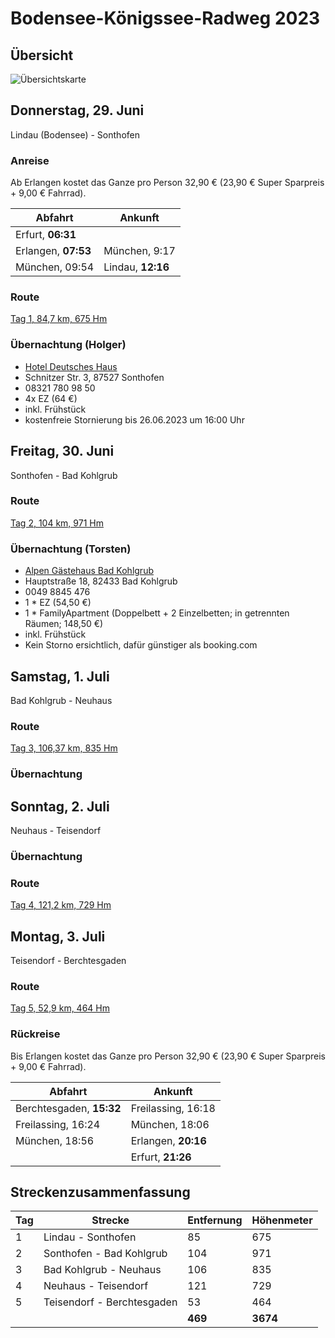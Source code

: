 # Bodensee-Königssee-Radweg 2023

## Übersicht

![Übersichtskarte](bodensee-koenigssee-2023-gesamt.avif)

## Donnerstag, 29. Juni

Lindau (Bodensee) - Sonthofen

### Anreise

Ab Erlangen kostet das Ganze pro Person 32,90 € (23,90 € Super Sparpreis + 9,00 € Fahrrad).

| Abfahrt             | Ankunft           |
| ------------------- | ----------------- |
| Erfurt, **06:31**   |                   |
| Erlangen, **07:53** | München, 9:17     |
| München, 09:54      | Lindau, **12:16** |

### Route

[Tag 1, 84,7 km, 675 Hm](http://brouter.de/brouter-web/#map=11/47.5323/10.2599/osm-mapnik-german_style&lonlats=9.681015,47.543631;9.90778,47.65395;9.970264,47.646077;9.985714,47.621904;10.201321,47.563843;10.274663,47.501576;10.278912,47.511406)

### Übernachtung (Holger)

- [Hotel Deutsches Haus](https://www.hotel-deutsches-haus-sonthofen.de/)
- Schnitzer Str. 3, 87527 Sonthofen
- 08321 780 98 50
- 4x EZ (64 €)
- inkl. Frühstück
- kostenfreie Stornierung bis 26.06.2023 um 16:00 Uhr

## Freitag, 30. Juni

Sonthofen - Bad Kohlgrub

### Route

[Tag 2, 104 km, 971 Hm](http://brouter.de/brouter-web/#map=11/47.5656/10.8140/osm-mapnik-german_style&lonlats=10.278955,47.511576;10.337791,47.614437;10.394783,47.637423;10.461345,47.627712;10.504239,47.623195;10.579791,47.609541;10.58713,47.605534;10.590928,47.608175;10.61334,47.610865;10.636396,47.61145;10.702014,47.57143;10.736732,47.556511;10.843592,47.642836;10.922341,47.694046;10.962242,47.696137;10.960665,47.687084;11.046506,47.668277;11.050358,47.666918)

### Übernachtung (Torsten)

- [Alpen Gästehaus Bad Kohlgrub](https://www.alpen-gaestehaus.de/)
- Hauptstraße 18, 82433 Bad Kohlgrub
- 0049 8845 476
- 1 * EZ (54,50 €)
- 1 * FamilyApartment (Doppelbett + 2 Einzelbetten; in getrennten Räumen; 148,50 €)
- inkl. Frühstück
- Kein Storno ersichtlich, dafür günstiger als booking.com

## Samstag, 1. Juli

Bad Kohlgrub - Neuhaus

### Route

[Tag 3, 106,37 km, 835 Hm](http://brouter.de/brouter-web/#map=11/47.7775/12.0383/osm-mapnik-german_style&lonlats=11.050433,47.666905;11.176357,47.596993;11.356559,47.663133;11.383038,47.694168;11.412746,47.70787;11.45432,47.747406;11.560442,47.761069;11.566672,47.761743;11.561801,47.757719;11.577229,47.737988;11.653748,47.783237;11.687436,47.750838;11.714945,47.742296;11.747174,47.742236;11.803007,47.742725;11.879482,47.701648)  

### Übernachtung

## Sonntag, 2. Juli

Neuhaus - Teisendorf

### Übernachtung

### Route

[Tag 4, 121,2 km, 729 Hm](http://brouter.de/brouter-web/#map=11/47.7737/12.7778/osm-mapnik-german_style&lonlats=11.879514,47.701502;11.884418,47.69223;11.950035,47.752597;11.925659,47.786759;11.984582,47.79018;12.006072,47.781385;12.131567,47.779019;12.134507,47.779872;12.144828,47.775904;12.174257,47.797921;12.381656,47.830054;12.392321,47.83004;12.42661,47.812956;12.412963,47.792776;12.453754,47.778696;12.464912,47.778356;12.469794,47.778609;12.474031,47.779273;12.61488,47.813735;12.654705,47.87724;12.780018,47.864772;12.789116,47.853025;12.820895,47.849801)

## Montag, 3. Juli

Teisendorf - Berchtesgaden

### Route

[Tag 5, 52,9 km, 464 Hm](http://brouter.de/brouter-web/#map=11/47.7174/12.9604/osm-mapnik-german_style&lonlats=12.820895,47.849714;12.864475,47.791448;12.918205,47.76795;12.900782,47.746336;12.875547,47.718825;12.986612,47.589899;12.999723,47.626137)

### Rückreise

Bis Erlangen kostet das Ganze pro Person 32,90 € (23,90 € Super Sparpreis + 9,00 € Fahrrad).

| Abfahrt                  | Ankunft             |
| ------------------------ | ------------------- |
| Berchtesgaden, **15:32** | Freilassing, 16:18  |
| Freilassing, 16:24       | München, 18:06      |
| München, 18:56           | Erlangen, **20:16** |
|                          | Erfurt, **21:26**   |

## Streckenzusammenfassung

| Tag | Strecke                    | Entfernung | Höhenmeter |
| --- | -------------------------- | ---------- | ---------- |
| 1   | Lindau - Sonthofen         | 85         | 675        |
| 2   | Sonthofen - Bad Kohlgrub   | 104        | 971        |
| 3   | Bad Kohlgrub - Neuhaus     | 106        | 835        |
| 4   | Neuhaus - Teisendorf       | 121        | 729        |
| 5   | Teisendorf - Berchtesgaden | 53         | 464        |
|     |                            | **469**    | **3674**   |
